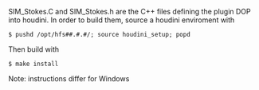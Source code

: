 SIM_Stokes.C and SIM_Stokes.h are the C++ files defining the plugin DOP into
houdini. In order to build them, source a houdini enviroment with

```
$ pushd /opt/hfs##.#.#/; source houdini_setup; popd
```

Then build with
```
$ make install
```

Note: instructions differ for Windows

